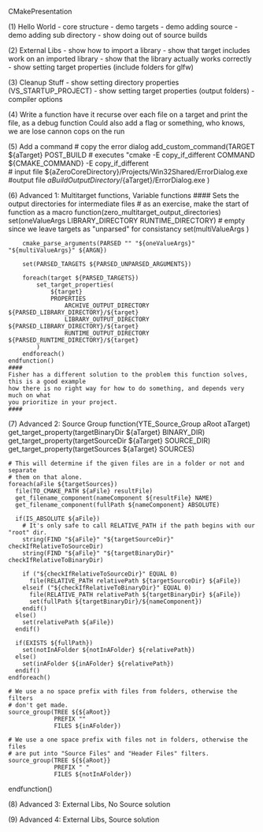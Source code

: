 CMakePresentation

(1) Hello World
    - core structure
    - demo targets
    - demo adding source
    - demo adding sub directory
    - show doing out of source builds

(2) External Libs
    - show how to import a library
    - show that target includes work on an imported library
    - show that the library actually works correctly
    - show setting target properties (include folders for glfw)

(3) Cleanup Stuff
    - show setting directory properties (VS_STARTUP_PROJECT)
    - show setting target properties (output folders)
    - compiler options
    
(4) Write a function
    have it recurse over each file on a target and print the file, as a debug function
    Could also add a flag or something, who knows, we are lose cannon cops on the run

(5) Add a command
    # copy the error dialog
    add_custom_command(TARGET ${aTarget} POST_BUILD
        # executes "cmake -E copy_if_different
        COMMAND ${CMAKE_COMMAND} -E copy_if_different  
        # input file
        ${aZeroCoreDirectory}/Projects/Win32Shared/ErrorDialog.exe
        #output file
        ${aBuildOutputDirectory}/${aTarget}/ErrorDialog.exe
    )

(6) Advanced 1: Multitarget functions, Variable functions
    #### Sets the output directories for intermediate files
    # as an exercise, make the start of function as a macro
    function(zero_multitarget_output_directories)
        set(oneValueArgs LIBRARY_DIRECTORY RUNTIME_DIRECTORY)
        # empty since we leave targets as "unparsed" for consistancy
        set(multiValueArgs )

        cmake_parse_arguments(PARSED "" "${oneValueArgs}" "${multiValueArgs}" ${ARGN})

        set(PARSED_TARGETS ${PARSED_UNPARSED_ARGUMENTS})

        foreach(target ${PARSED_TARGETS})
            set_target_properties(
                ${target}
                PROPERTIES
                    ARCHIVE_OUTPUT_DIRECTORY ${PARSED_LIBRARY_DIRECTORY}/${target}
                    LIBRARY_OUTPUT_DIRECTORY ${PARSED_LIBRARY_DIRECTORY}/${target}
                    RUNTIME_OUTPUT_DIRECTORY ${PARSED_RUNTIME_DIRECTORY}/${target}
            )
        endforeach()
    endfunction()
    ####
    Fisher has a different solution to the problem this function solves, this is a good example
    how there is no right way for how to do something, and depends very much on what
    you prioritize in your project.
    ####
    
(7) Advanced 2: Source Group
  function(YTE_Source_Group aRoot aTarget) 
    get_target_property(targetBinaryDir ${aTarget} BINARY_DIR)
    get_target_property(targetSourceDir ${aTarget} SOURCE_DIR)
    get_target_property(targetSources ${aTarget} SOURCES)
  
    # This will determine if the given files are in a folder or not and separate 
    # them on that alone. 
    foreach(aFile ${targetSources}) 
      file(TO_CMAKE_PATH ${aFile} resultFile) 
      get_filename_component(nameComponent ${resultFile} NAME) 
      get_filename_component(fullPath ${nameComponent} ABSOLUTE) 
      
      if(IS_ABSOLUTE ${aFile})
        # It's only safe to call RELATIVE_PATH if the path begins with our "root" dir.
        string(FIND "${aFile}" "${targetSourceDir}" checkIfRelativeToSourceDir)
        string(FIND "${aFile}" "${targetBinaryDir}" checkIfRelativeToBinaryDir)
  
        if ("${checkIfRelativeToSourceDir}" EQUAL 0)
          file(RELATIVE_PATH relativePath ${targetSourceDir} ${aFile})
        elseif ("${checkIfRelativeToBinaryDir}" EQUAL 0)
          file(RELATIVE_PATH relativePath ${targetBinaryDir} ${aFile})
          set(fullPath ${targetBinaryDir}/${nameComponent})
        endif()
      else()
        set(relativePath ${aFile})
      endif()
  
      if(EXISTS ${fullPath}) 
        set(notInAFolder ${notInAFolder} ${relativePath}) 
      else()
        set(inAFolder ${inAFolder} ${relativePath}) 
      endif() 
    endforeach() 
  
    # We use a no space prefix with files from folders, otherwise the filters  
    # don't get made. 
    source_group(TREE ${${aRoot}}  
                 PREFIX "" 
                 FILES ${inAFolder}) 
  
    # We use a one space prefix with files not in folders, otherwise the files 
    # are put into "Source Files" and "Header Files" filters. 
    source_group(TREE ${${aRoot}}  
                 PREFIX " " 
                 FILES ${notInAFolder}) 
  endfunction() 


(8) Advanced 3: External Libs, No Source solution

(9) Advanced 4: External Libs, Source solution
